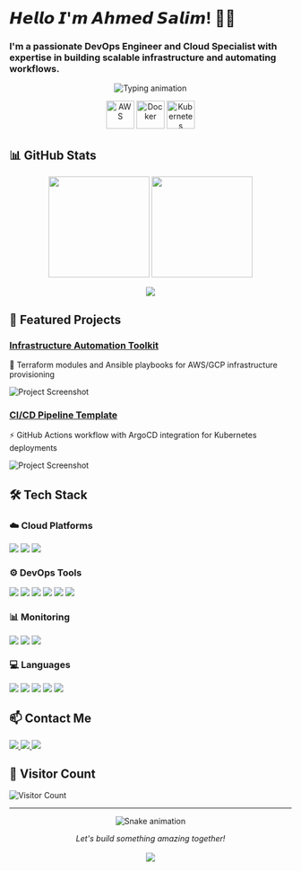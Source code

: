 # 𝙃𝙚𝙡𝙡𝙤 𝙄'𝙢 𝘼𝙝𝙢𝙚𝙙 𝙎𝙖𝙡𝙞𝙢! 👨‍💻
### I'm a passionate DevOps Engineer and Cloud Specialist with expertise in building scalable infrastructure and automating workflows.

<p align="center">
  <img src="https://readme-typing-svg.demolab.com?font=Fira+Code&weight=700&size=24&duration=3000&pause=1000&color=00FFFF&center=true&vCenter=true&width=500&lines=DevOps+Engineer;Cloud+Architect;Automation+Specialist" alt="Typing animation" />
</p>

<p align="center">
  <img src="https://techstack-generator.vercel.app/aws-icon.svg" width="50" height="50" alt="AWS" />
  <img src="https://techstack-generator.vercel.app/docker-icon.svg" width="50" height="50" alt="Docker" />
  <img src="https://techstack-generator.vercel.app/kubernetes-icon.svg" width="50" height="50" alt="Kubernetes" />

## 📊 GitHub Stats
<p align="center">
  <img height="180em" src="https://github-readme-stats.vercel.app/api?username=ahmed7100&show_icons=true&theme=dark&include_all_commits=true&count_private=true&bg_color=000000&title_color=00ffff&text_color=ffffff&icon_color=00ffff" />
  <img height="180em" src="https://github-readme-stats.vercel.app/api/top-langs/?username=ahmed7100&layout=compact&langs_count=6&theme=dark&bg_color=000000&title_color=00ffff&text_color=ffffff&hide=Jupyter%20Notebook" />
</p>
<p align="center">
  <img src="https://github-readme-streak-stats.herokuapp.com/?user=ahmed7100&theme=black-ice&background=000000&stroke=00ffff&ring=00ffff&fire=00ffff&currStreakNum=ffffff&sideNums=ffffff&currStreakLabel=ffffff&sideLabels=ffffff&dates=ffffff" />
</p>

## 🚀 Featured Projects

### [Infrastructure Automation Toolkit](https://github.com/ahmed7100/infra-automation)
🚀 Terraform modules and Ansible playbooks for AWS/GCP infrastructure provisioning

![Project Screenshot](https://via.placeholder.com/400x200/000000/00ffff?text=Infra+Automation)

### [CI/CD Pipeline Template](https://github.com/ahmed7100/cicd-pipeline)
⚡ GitHub Actions workflow with ArgoCD integration for Kubernetes deployments

![Project Screenshot](https://via.placeholder.com/400x200/000000/00ffff?text=CI/CD+Pipeline)

## 🛠 Tech Stack

### ☁️ Cloud Platforms
<p align="left">
<img src="https://img.shields.io/badge/AWS-232F3E?style=for-the-badge&logo=amazon-aws&logoColor=white" />
<img src="https://img.shields.io/badge/Google_Cloud-4285F4?style=for-the-badge&logo=google-cloud&logoColor=white" />
<img src="https://img.shields.io/badge/Azure-0078D4?style=for-the-badge&logo=microsoft-azure&logoColor=white" />
</p>

### ⚙️ DevOps Tools
<p align="left">
<img src="https://img.shields.io/badge/Docker-2496ED?style=for-the-badge&logo=docker&logoColor=white" />
<img src="https://img.shields.io/badge/Kubernetes-326CE5?style=for-the-badge&logo=kubernetes&logoColor=white" />
<img src="https://img.shields.io/badge/Terraform-7B42BC?style=for-the-badge&logo=terraform&logoColor=white" />
<img src="https://img.shields.io/badge/Ansible-EE0000?style=for-the-badge&logo=ansible&logoColor=white" />
<img src="https://img.shields.io/badge/ArgoCD-EF7B4D?style=for-the-badge&logo=argo&logoColor=white" />
<img src="https://img.shields.io/badge/GitHub_Actions-2088FF?style=for-the-badge&logo=github-actions&logoColor=white" />
</p>

### 📊 Monitoring
<p align="left">
<img src="https://img.shields.io/badge/Prometheus-E6522C?style=for-the-badge&logo=prometheus&logoColor=white" />
<img src="https://img.shields.io/badge/Grafana-F46800?style=for-the-badge&logo=grafana&logoColor=white" />
<img src="https://img.shields.io/badge/Elastic-005571?style=for-the-badge&logo=elastic&logoColor=white" />
</p>

### 💻 Languages
<p align="left">
<img src="https://img.shields.io/badge/Python-3776AB?style=for-the-badge&logo=python&logoColor=white" />
<img src="https://img.shields.io/badge/JavaScript-F7DF1E?style=for-the-badge&logo=javascript&logoColor=black" />
<img src="https://img.shields.io/badge/Bash-4EAA25?style=for-the-badge&logo=gnu-bash&logoColor=white" />
<img src="https://img.shields.io/badge/HTML5-E34F26?style=for-the-badge&logo=html5&logoColor=white" />
<img src="https://img.shields.io/badge/CSS3-1572B6?style=for-the-badge&logo=css3&logoColor=white" />
</p>

## 📫 Contact Me
<p align="left">
  <a href="ahmedsalimtatahnyuykighan@gmail.com">
    <img src="https://img.shields.io/badge/Gmail-D14836?style=for-the-badge&logo=gmail&logoColor=white" />
  </a>
  <a href="https://www.linkedin.com/in/ahmed-salim-124240255">
    <img src="https://img.shields.io/badge/LinkedIn-0077B5?style=for-the-badge&logo=linkedin&logoColor=white" />
  </a>
  <a href="https://wa.me/237671003829">
    <img src="https://img.shields.io/badge/Whatsapp-1DA1F2?style=for-the-badge&logo=whatsapp&logoColor=white" />
  </a>
</p>

## 🌟 Visitor Count
![Visitor Count](https://visitor-badge.laobi.icu/badge?page_id=ahmed7100.ahmed7100)

---

<p align="center">
  <img src="https://raw.githubusercontent.com/ahmed7100/ahmed7100/output/github-contribution-grid-snake.svg" alt="Snake animation"/>
</p>

<p align="center"> 
  <i>Let's build something amazing together!</i>
  <br><br>
  <img src="https://img.shields.io/badge/Open_for-Collaboration-00ffff?style=for-the-badge&logo=github" />
</p>
